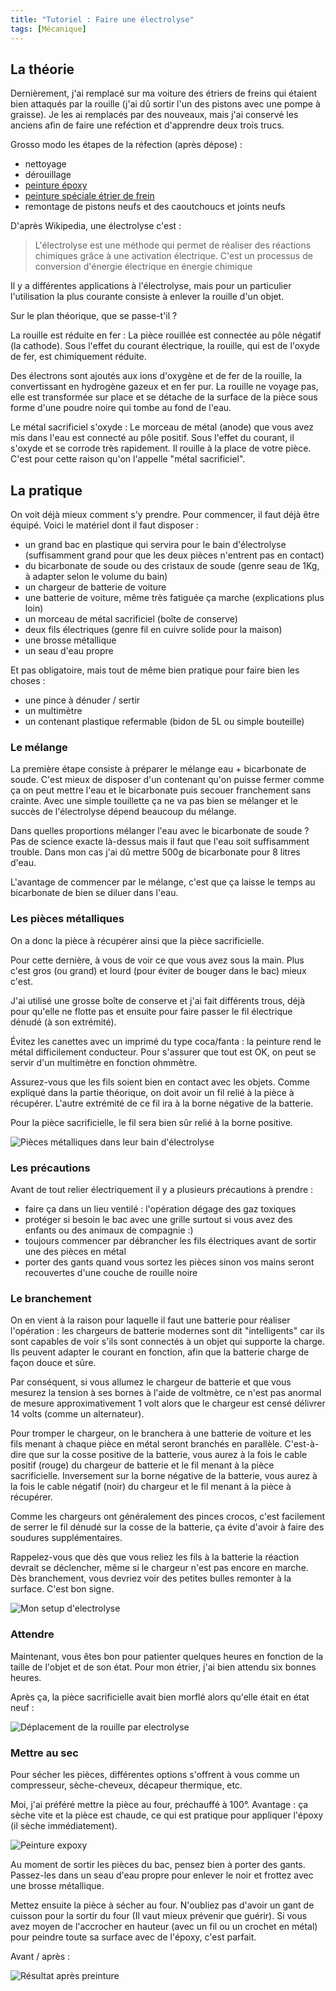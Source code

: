 ```yaml
---
title: "Tutoriel : Faire une électrolyse"
tags: [Mécanique]
---
```


## La théorie

Dernièrement, j'ai remplacé sur ma voiture des étriers de freins qui étaient bien attaqués par la rouille (j'ai dû sortir l'un des pistons avec une pompe à graisse). Je les ai remplacés par des nouveaux, mais j'ai conservé les anciens afin de faire une reféction et d'apprendre deux trois trucs.

Grosso modo les étapes de la réfection (après dépose) :

- nettoyage
- dérouillage
- [peinture époxy](https://www.amazon.fr/dp/B0BZJPQQ4H?th=1)
- [peinture spéciale étrier de frein](https://www.amazon.fr/dp/B0CDM14YWQ)
- remontage de pistons neufs et des caoutchoucs et joints neufs
 
D'après Wikipedia, une électrolyse c'est :

> L'électrolyse est une méthode qui permet de réaliser des réactions chimiques grâce à une activation électrique. C'est un processus de conversion d'énergie électrique en énergie chimique

Il y a différentes applications à l'électrolyse, mais pour un particulier l'utilisation la plus courante consiste à enlever la rouille d'un objet.

Sur le plan théorique, que se passe-t'il ?

La rouille est réduite en fer : La pièce rouillée est connectée au pôle négatif (la cathode). Sous l'effet du courant électrique, la rouille, qui est de l'oxyde de fer, est chimiquement réduite.

Des électrons sont ajoutés aux ions d'oxygène et de fer de la rouille, la convertissant en hydrogène gazeux et en fer pur. La rouille ne voyage pas, elle est transformée sur place et se détache de la surface de la pièce sous forme d'une poudre noire qui tombe au fond de l'eau.

Le métal sacrificiel s'oxyde : Le morceau de métal (anode) que vous avez mis dans l'eau est connecté au pôle positif. Sous l'effet du courant, il s'oxyde et se corrode très rapidement. Il rouille à la place de votre pièce. C'est pour cette raison qu'on l'appelle "métal sacrificiel".

## La pratique

On voit déjà mieux comment s'y prendre. Pour commencer, il faut déjà être équipé. Voici le matériel dont il faut disposer :

- un grand bac en plastique qui servira pour le bain d'électrolyse (suffisamment grand pour que les deux pièces n'entrent pas en contact)
- du bicarbonate de soude ou des cristaux de soude (genre seau de 1Kg, à adapter selon le volume du bain)
- un chargeur de batterie de voiture
- une batterie de voiture, même très fatiguée ça marche (explications plus loin)
- un morceau de métal sacrificiel (boîte de conserve)
- deux fils électriques (genre fil en cuivre solide pour la maison)
- une brosse métallique
- un seau d'eau propre

Et pas obligatoire, mais tout de même bien pratique pour faire bien les choses :

- une pince à dénuder / sertir
- un multimètre
- un contenant plastique refermable (bidon de 5L ou simple bouteille)

### Le mélange

La première étape consiste à préparer le mélange eau + bicarbonate de soude. C'est mieux de disposer d'un contenant qu'on puisse fermer comme ça on peut mettre l'eau et le bicarbonate puis secouer franchement sans crainte. Avec une simple touillette ça ne va pas bien se mélanger et le succès de l'électrolyse dépend beaucoup du mélange.

Dans quelles proportions mélanger l'eau avec le bicarbonate de soude ? Pas de science exacte là-dessus mais il faut que l'eau soit suffisamment trouble. Dans mon cas j'ai dû mettre 500g de bicarbonate pour 8 litres d'eau.

L'avantage de commencer par le mélange, c'est que ça laisse le temps au bicarbonate de bien se diluer dans l'eau.

### Les pièces métalliques

On a donc la pièce à récupérer ainsi que la pièce sacrificielle.

Pour cette dernière, à vous de voir ce que vous avez sous la main. Plus c'est gros (ou grand) et lourd (pour éviter de bouger dans le bac) mieux c'est.

J'ai utilisé une grosse boîte de conserve et j'ai fait différents trous, déjà pour qu'elle ne flotte pas et ensuite pour faire passer le fil électrique dénudé (à son extrémité).

Évitez les canettes avec un imprimé du type coca/fanta : la peinture rend le métal difficilement conducteur. Pour s'assurer que tout est OK, on peut se servir d'un multimètre en fonction ohmmètre.

Assurez-vous que les fils soient bien en contact avec les objets. Comme expliqué dans la partie théorique, on doit avoir un fil relié à la pièce à récupérer. L'autre extrémité de ce fil ira à la borne négative de la batterie.

Pour la pièce sacrificielle, le fil sera bien sûr relié à la borne positive.

![Pièces métalliques dans leur bain d'électrolyse](/assets/img/mecanique/electrolyse_bain.jpg)


### Les précautions

Avant de tout relier électriquement il y a plusieurs précautions à prendre :

- faire ça dans un lieu ventilé : l'opération dégage des gaz toxiques
- protéger si besoin le bac avec une grille surtout si vous avez des enfants ou des animaux de compagnie :)
- toujours commencer par débrancher les fils électriques avant de sortir une des pièces en métal
- porter des gants quand vous sortez les pièces sinon vos mains seront recouvertes d'une couche de rouille noire

### Le branchement

On en vient à la raison pour laquelle il faut une batterie pour réaliser l'opération : les chargeurs de batterie modernes sont dit "intelligents" car ils sont capables de voir s'ils sont connectés à un objet qui supporte la charge. Ils peuvent adapter le courant en fonction, afin que la batterie charge de façon douce et sûre.

Par conséquent, si vous allumez le chargeur de batterie et que vous mesurez la tension à ses bornes à l'aide de voltmètre, ce n'est pas anormal de mesure approximativement 1 volt alors que le chargeur est censé délivrer 14 volts (comme un alternateur).

Pour tromper le chargeur, on le branchera à une batterie de voiture et les fils menant à chaque pièce en métal seront branchés en parallèle. C'est-à-dire que sur la cosse positive de la batterie, vous aurez à la fois le cable positif (rouge) du chargeur de batterie et le fil menant à la pièce sacrificielle. Inversement sur la borne négative de la batterie, vous aurez à la fois le cable négatif (noir) du chargeur et le fil menant à la pièce à récupérer.

Comme les chargeurs ont généralement des pinces crocos, c'est facilement de serrer le fil dénudé sur la cosse de la batterie, ça évite d'avoir à faire des soudures supplémentaires.

Rappelez-vous que dès que vous reliez les fils à la batterie la réaction devrait se déclencher, même si le chargeur n'est pas encore en marche. Dès branchement, vous devriez voir des petites bulles remonter à la surface. C'est bon signe.

![Mon setup d'electrolyse](/assets/img/mecanique/electrolyse_setup.jpg)

### Attendre

Maintenant, vous êtes bon pour patienter quelques heures en fonction de la taille de l'objet et de son état. Pour mon étrier, j'ai bien attendu six bonnes heures.

Après ça, la pièce sacrificielle avait bien morflé alors qu'elle était en état neuf :

![Déplacement de la rouille par electrolyse](/assets/img/mecanique/electrolyse_conserve.jpg)


### Mettre au sec

Pour sécher les pièces, différentes options s'offrent à vous comme un compresseur, sèche-cheveux, décapeur thermique, etc.

Moi, j'ai préféré mettre la pièce au four, préchauffé à 100°. Avantage : ça sèche vite et la pièce est chaude, ce qui est pratique pour appliquer l'époxy (il sèche immédiatement).

![Peinture expoxy](/assets/img/mecanique/electrolyse_epoxy.jpg)

Au moment de sortir les pièces du bac, pensez bien à porter des gants. Passez-les dans un seau d'eau propre pour enlever le noir et frottez avec une brosse métallique.

Mettez ensuite la pièce à sécher au four. N'oubliez pas d'avoir un gant de cuisson pour la sortir du four (Il vaut mieux prévenir que guérir). Si vous avez moyen de l'accrocher en hauteur (avec un fil ou un crochet en métal) pour peindre toute sa surface avec de l'époxy, c'est parfait.

Avant / après :

![Résultat après preinture](/assets/img/mecanique/electrolyse_avant_apres.jpg)
